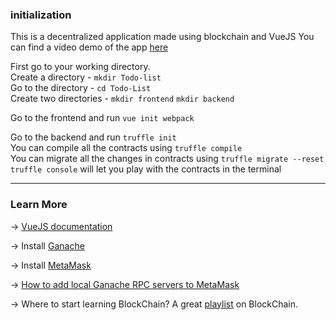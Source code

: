 ### initialization

This is a decentralized application made using blockchain and VueJS
You can find a video demo of the app [here](https://youtu.be/sLq3JcO_iHU)

First go to your working directory. <br/> 
Create a directory - `mkdir Todo-list` <br/>
Go to the directory - `cd Todo-List` <br/>
Create two directories - `mkdir frontend` `mkdir backend` <br/>

Go to the frontend and run `vue init webpack`

Go to the backend and run `truffle init` <br/> 
You can compile all the contracts using `truffle compile` <br/>
You can migrate all the changes in contracts using `truffle migrate --reset` <br/>
`truffle console` will let you play with the contracts in the terminal

----

### Learn More

-> [VueJS documentation](https://vuejs.org/guide/introduction.html)

-> Install [Ganache](https://trufflesuite.com/ganache/)

-> Install [MetaMask](https://chrome.google.com/webstore/detail/metamask/nkbihfbeogaeaoehlefnkodbefgpgknn/related)

-> [How to add local Ganache RPC servers to MetaMask](https://youtu.be/lv4HEyiw4EQ)

-> Where to start learning BlockChain? A great [playlist]( https://youtube.com/playlist?list=PLY3JotXmKSgEDVwtN-pxHYA0g3F9Wrq-b) on BlockChain.


